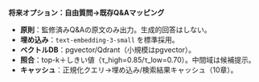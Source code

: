 **将来オプション：自由質問→既存Q&Aマッピング**

- **原則**：監修済みQ&Aの原文のみ出力。生成的回答はしない。
- **埋め込み**：`text-embedding-3-small` を標準採用。
- **ベクトルDB**：pgvector/Qdrant（小規模はpgvector）。
- **照合**：top-k＋しきい値（τ_high=0.85/τ_low=0.70）。中間域は候補提示。
- **キャッシュ**：正規化クエリ→埋め込み/検索結果キャッシュ（10章）。

